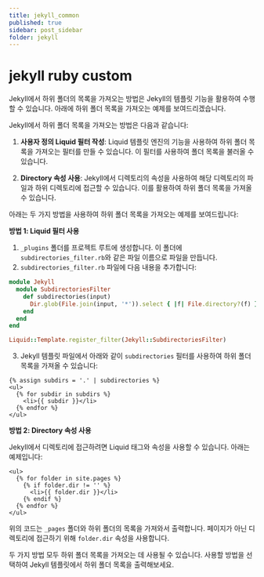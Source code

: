 ```yaml
---
title: jekyll_common
published: true
sidebar: post_sidebar
folder: jekyll
---
```


# jekyll ruby custom

Jekyll에서 하위 폴더의 목록을 가져오는 방법은 Jekyll의 템플릿 기능을 활용하여 수행할 수 있습니다. 아래에 하위 폴더 목록을 가져오는 예제를 보여드리겠습니다.

Jekyll에서 하위 폴더 목록을 가져오는 방법은 다음과 같습니다:

1. **사용자 정의 Liquid 필터 작성**: Liquid 템플릿 엔진의 기능을 사용하여 하위 폴더 목록을 가져오는 필터를 만들 수 있습니다. 이 필터를 사용하여 폴더 목록을 불러올 수 있습니다.

2. **Directory 속성 사용**: Jekyll에서 디렉토리의 속성을 사용하여 해당 디렉토리의 파일과 하위 디렉토리에 접근할 수 있습니다. 이를 활용하여 하위 폴더 목록을 가져올 수 있습니다.

아래는 두 가지 방법을 사용하여 하위 폴더 목록을 가져오는 예제를 보여드립니다:

**방법 1: Liquid 필터 사용**

1. `_plugins` 폴더를 프로젝트 루트에 생성합니다. 이 폴더에 `subdirectories_filter.rb`와 같은 파일 이름으로 파일을 만듭니다.
2. `subdirectories_filter.rb` 파일에 다음 내용을 추가합니다:

```ruby
module Jekyll
  module SubdirectoriesFilter
    def subdirectories(input)
      Dir.glob(File.join(input, '*')).select { |f| File.directory?(f) }
    end
  end
end

Liquid::Template.register_filter(Jekyll::SubdirectoriesFilter)
```

3. Jekyll 템플릿 파일에서 아래와 같이 `subdirectories` 필터를 사용하여 하위 폴더 목록을 가져올 수 있습니다:

```liquid
{% assign subdirs = '.' | subdirectories %}
<ul>
  {% for subdir in subdirs %}
    <li>{{ subdir }}</li>
  {% endfor %}
</ul>
```

**방법 2: Directory 속성 사용**

Jekyll에서 디렉토리에 접근하려면 Liquid 태그와 속성을 사용할 수 있습니다. 아래는 예제입니다:

```liquid
<ul>
  {% for folder in site.pages %}
    {% if folder.dir != '' %}
      <li>{{ folder.dir }}</li>
    {% endif %}
  {% endfor %}
</ul>
```

위의 코드는 `_pages` 폴더와 하위 폴더의 목록을 가져와서 출력합니다. 페이지가 아닌 디렉토리에 접근하기 위해 `folder.dir` 속성을 사용합니다.

두 가지 방법 모두 하위 폴더 목록을 가져오는 데 사용될 수 있습니다. 사용할 방법을 선택하여 Jekyll 템플릿에서 하위 폴더 목록을 출력해보세요.